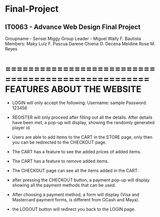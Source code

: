 # Final-Project
IT0063 - Advance Web Design Final Project
----------------------------------------------------------
Groupname - Sensei Miggy
Group Leader - Miguel Wally F. Bautista
Members:
Maky Luiz F. Pascua
Darene Chiena O. Decena
Meldine Rose M. Reyes

===================================================
            FEATURES ABOUT THE WEBSITE
===================================================

- LOGIN will only accept the following:
  Username: sample
  Password: 123456
  
- REGISTER will only proceed after filling out all the details.
  After details have been met, a pop-up will display, showing the randomly generated player id.

- Users are able to add items to the CART in the STORE page, only then you can be redirected to the CHECKOUT page.

- The CART has a feature to see the added prices of added items.

- The CART has a feature to remove added items.

- The CHECKOUT page can see all the items added in the CART.

- after pressing the CHECKOUT button, a payment pop-up will display showing all the payment methods that can be used.

- After choosing a payment method, a form will display (Visa and Mastercard payment forms, is different from GCash and Maya).

- the LOGOUT button will redirect you back to the LOGIN page.
